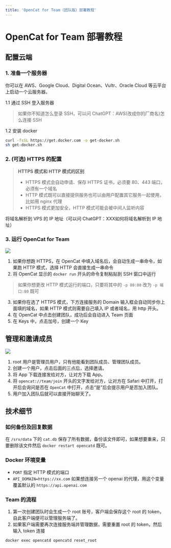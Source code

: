 ```yaml
---
title: 'OpenCat for Team（团队版）部署教程'
---
```


# OpenCat for Team 部署教程 

## 配置云端

### 1. 准备一个服务器
你可以在 AWS、Google Cloud、Digital Ocean、Vultr、Oracle Cloud 等云平台上启动一个云服务器。

1.1 通过 SSH 登入服务器
> 如果你不知道怎么登录 SSH，可以问 ChatGPT：AWS(改成你的厂商名)怎么连接 SSH

1.2 安装 docker
```bash
curl -fsSL https://get.docker.com -o get-docker.sh
sh get-docker.sh
```

### 2. (可选) HTTPS 的配置

> **HTTPS 模式和 HTTP 模式的区别**
> * HTTPS 模式会自动申请、保存 HTTPS 证书，必须要 80、443 端口，必须有一个域名
> * HTTP 模式既可以直接提供服务也可以由用户配置其它服务一起使用，比如用 nginx 代理
> * HTTPS 模式更加安全，HTTP 模式可能会被中间人监听内容

将域名解析到 VPS 的 IP 地址（可以问 ChatGPT：XXX如何将域名解析到 IP 地址）

### 3. 运行 OpenCat for Team

![](/img/create-team.png)

1. 如果你想跑 HTTPS，在 OpenCat 中填入域名后，会自动生成一串命令，如果跑 HTTP 模式，选择 HTTP 会直接生成一串命令
2. 将 OpenCat 显示的 `docker run` 开头的命令复制粘贴到 SSH 窗口中运行
> 如果你想更改 HTTP 模式运行的端口，只要将其中的 `-p 80:80` 改为 `-p 端口:80` 既可
3. 如果你在选了 HTTPS 模式，下方连接服务的 Domain 输入框会自动同步你上面填的域名，如果 HTTP 模式则需要自己填入 IP 或者域名，用 http 开头。
4. 在 OpenCat 中点击创建团队，成功后会自动进入 Team 页面
5. 在 Keys 中，点击加号，创建一个 Key

## 管理和邀请成员

![](/img/invite-user.png)

1. root 用户是管理员用户，只有他能看到团队成员、管理团队成员。
2. 创建一个用户，点击后面的三点后，选择邀请。
3. 将 App 下载连接发给对方，让对方下载 App。
4. 将 `opencat://team/join` 开头的文字发给对方，让对方在 Safari 中打开，打开后会询问是否在 `OpenCat` 中打开，点击“是”后会提示用户是否加入团队。
5. 用户加入团队后就可以直接开始聊天了。


## 技术细节

### 如何备份及回复数据

在 `/srv/data` 下的 `cat.db` 保存了所有数据，备份该文件即可，如果想要重来，只要删除该文件然后 `docker restart opencatd` 既可。

### Docker 环境变量 

* `PORT` 指定 HTTP 模式的端口
* `API_DOMAIN=https://xx.com`  如果想连接另一个 openai 的代理，用这个变量覆盖默认的 `https://api.openai.com`

### Team 的流程 

1. 第一次创建团队时会生成一个 root 账号，客户端会保存这个 root 的 token，自此客户端便可以管理服务端了。
2. 如果客户端需要再次连接服务端并管理数据，需要重置 root 的 token，然后输入 token 连接

`docker exec opencatd opencatd reset_root`



